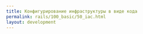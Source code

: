 ```yaml
---
title: Конфигурирование инфраструктуры в виде кода
permalink: rails/100_basic/50_iac.html
layout: development
---
```

